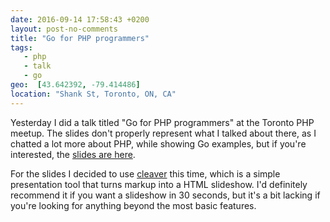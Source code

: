 ```yaml
---
date: 2016-09-14 17:58:43 +0200
layout: post-no-comments
title: "Go for PHP programmers"
tags:
   - php
   - talk
   - go
geo:  [43.642392, -79.414486]
location: "Shank St, Toronto, ON, CA"
---
```


Yesterday I did a talk titled "Go for PHP programmers" at the Toronto PHP
meetup. The slides don't properly represent what I talked about there,
as I chatted a lot more about PHP, while showing Go examples, but if
you're interested, the [slides are here][1].

For the slides I decided to use [cleaver][2] this time, which is a simple
presentation tool that turns markup into a HTML slideshow. I'd definitely
recommend it if you want a slideshow in 30 seconds, but it's a bit lacking
if you're looking for anything beyond the most basic features.

[1]: /talks/go-for-php-programmers/
[2]: https://github.com/jdan/cleaver
